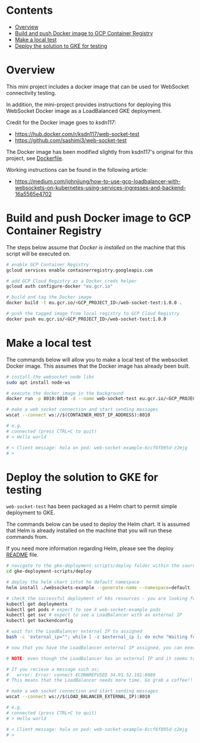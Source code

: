 # Contents

* [Overview](#overview)
* [Build and push Docker image to GCP Container Registry](#build-and-push-docker-image-to-gcp-container-registry)
* [Make a local test](#make-a-local-test)
* [Deploy the solution to GKE for testing](#deploy-the-solution-to-gke-for-testing)

# Overview

This mini project includes a docker image that can be used for WebSocket connectivity testing.

In addition, the mini-project provides instructions for deploying this WebSocket Docker image as a LoadBalanced GKE deployment.

Credit for the Docker image goes to *ksdn117*:

* https://hub.docker.com/r/ksdn117/web-socket-test
* https://github.com/sashimi3/web-socket-test

The Docker image has been modified slightly from ksdn117's original for this project, see [Dockerfile](Dockerfile).

Working instructions can be found in the following article:
* https://medium.com/johnjjung/how-to-use-gcp-loadbalancer-with-websockets-on-kubernetes-using-services-ingresses-and-backend-16a5565e4702

# Build and push Docker image to GCP Container Registry

The steps below assume that *Docker is installed* on the machine that this script will be executed on.

```bash
# enable GCP Container Registry
gcloud services enable containerregistry.googleapis.com

# add GCP Cloud Registry as a Docker creds helper 
gcloud auth configure-docker "eu.gcr.io"

# build and tag the Docker image
docker build -t eu.gcr.io/<GCP_PROJECT_ID>/web-socket-test:1.0.0 .

# push the tagged image from local registry to GCP Cloud Registry
docker push eu.gcr.io/<GCP_PROJECT_ID>/web-socket-test:1.0.0
```

# Make a local test

The commands below will allow you to make a local test of the websocket Docker image. This assumes that the Docker image has already been built.

```bash
# install the websocket node libs
sudo apt install node-ws

# execute the docker image in the background
docker run -p 8010:8010 -d --name web-socket-test eu.gcr.io/<GCP_PROJECT_ID>/web-socket-test:1.0.0

# make a web socket connection and start sending messages
wscat --connect ws://$(CONTAINER_HOST_IP_ADDRESS):8010

# e.g.
# connected (press CTRL+C to quit)
# > Hello world

# < Client message: hola on pod: web-socket-example-6ccf6f895d-z2mjg
# >
```

# Deploy the solution to GKE for testing

`web-socket-test` has been packaged as a Helm chart to permit simple deployment to GKE.

The commands below can be used to deploy the Helm chart. It is assumed that Helm is already installed on the machine that you will run these commands from. 

If you need more information regarding Helm, please see the deploy [README](deploy/README.md) file.

```bash
# navigate to the gke-deployment-scripts/deploy folder within the source code
cd gke-deployment-scripts/deploy

# deploy the helm chart intot he default namespace
helm install ./websockets-example --generate-name --namespace=default

# check the successful deployment of k8s resources - you are looking for web-socket-* resources
kubectl get deployments
kubectl get pods # expect to see X web-socket-example pods
kubectl get svc # expect to see a LoadBalancer with an external IP
kubectl get backendconfig

# wait for the LoadBalancer external IP to assigned
bash -c 'external_ip=""; while [ -z $external_ip ]; do echo "Waiting for Load Balancer external IP to be assigned..."; external_ip=$(kubectl get svc web-socket-lb --template="{{range .status.loadBalancer.ingress}}{{.ip}}{{end}}"); [ -z "$external_ip" ] && sleep 10; done; echo "End point ready-" && echo $external_ip'

# now that you have the LoadBalancer external IP assigned, you can execute a test

# NOTE: even though the LoadBalancer has an external IP and it seems to be functioning, it is very normal that you have to wait 5-10 minutes AFTER the assignement of the LoadBalancer external IP before everything works correctly.

# If you recieve a message such as;
#   error: Error: connect ECONNREFUSED 34.91.52.101:8080
# This means that the LoadBalancer needs more time. Go grab a coffee!!

# make a web socket connection and start sending messages
wscat --connect ws://$(LOAD_BALANCER_EXTERNAL_IP):8010

# e.g.
# connected (press CTRL+C to quit)
# > Hello world

# < Client message: hola on pod: web-socket-example-6ccf6f895d-z2mjg
# >
```